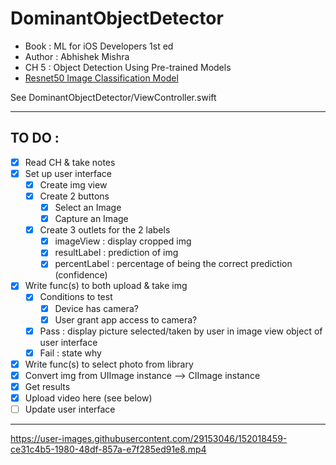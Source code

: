 # DominantObjectDetector
+ Book : ML for iOS Developers 1st ed
+ Author : Abhishek Mishra
+ CH 5 : Object Detection Using Pre-trained Models
+ [Resnet50 Image Classification Model](https://developer.apple.com/machine-learning/models/)

See DominantObjectDetector/ViewController.swift

---
## TO DO : 
- [x] Read CH & take notes
- [x] Set up user interface
  - [x] Create img view
  - [x] Create 2 buttons
    - [x] Select an Image
    - [x] Capture an Image
  - [x] Create 3 outlets for the 2 labels
    - [x] imageView : display cropped img
    - [x] resultLabel : prediction of img
    - [x] percentLabel : percentage of being the correct prediction (confidence)
- [x] Write func(s) to both upload & take img 
  - [x] Conditions to test 
    - [x] Device has camera?
    - [x] User grant app access to camera?
  - [x] Pass : display picture selected/taken by user in image view object of user interface
  - [x] Fail : state why
- [x] Write func(s) to select photo from library
- [x] Convert img from UIImage instance --> CIImage instance
- [x] Get results
- [x] Upload video here (see below)
- [ ] Update user interface

---
https://user-images.githubusercontent.com/29153046/152018459-ce31c4b5-1980-48df-857a-e7f285ed91e8.mp4
